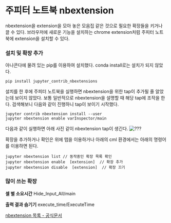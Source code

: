 # 주피터 노트북 nbextension

nbextension을 extension을 모아 놓은 모음집 같은 것으로 필요한 확장들을 키거나 끌 수 있다. 브라우저에 새로운 기능을 설치하는 chrome extension처럼 주피터 노트북에 extension을 설치할 수 있다.

### 설치 및 확장 추가
아나콘다에 물려 있는 pip를 이용하여 설치했다. conda install로는 설치가 되지 않았다.

```
pip install jupyter_contrib_nbextensions 
```
설치를 한 후에 주피터 노트북을 실행하면 nbextension을 위한 tap이 추가될 줄 알았는데 보이지 않았다. 보통 일반적으로 nbextension을 설명할 때 해당 tap에 조작을 한다. 검색해보니 다음와 같이 진행하니 tap이 보이기 시작했다.

```
jupyter contrib nbextension install --user
jupyter nbextension enable varInspector/main
```
다음과 같이 실행하면 아래 사진 같이 nbextension tap이 생긴다.
![???](http://maruachi.github.io/assets/images/nbextension-tap.png)

확장을 추가하거나 확인은 위에 탭을 이용하거나 아래의 cml 환경에서는 아래의 명령어를 이용하면 된다.
```
jupyter nbextension list // 동작중인 확장 목록 확인
jupyter nbextension enable  [extension]  // 확장 추가
jupyter nbextension disable  [extension]  // 확장 끄기
```

### 많이 쓰는 확장

**셀 별 소요시간** Hide_Input_All/main

**출력 결과 숨기기** execute_time/ExecuteTime


[nbextension 목록 - 공식문서](https://jupyter-contrib-nbextensions.readthedocs.io/en/latest/nbextensions.html)
